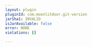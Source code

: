 ```yaml
---
layout: plugin
pluginId: com.moonlitdoor.git-version
jarSha1: INVALID
isJarAvailable: false
error: NONE
violations: []

---
```

